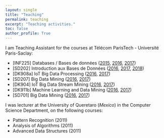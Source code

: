 ```yaml
---
layout: single
title: "Teaching"
permalink: teaching
excerpt: "Teaching activities."
toc: false
author_profile: True
---
```

I am Teaching Assistant for the courses at Télécom ParisTech - Université Paris-Saclay:

- [INF225] Databases / Bases de données ([2015](http://dbweb.enst.fr/teaching/INF225/INF225.html),
                                         [2016](http://dbweb.enst.fr/teaching/INF225/INF225.html),
                                         [2017](http://albertbifet.com/inf725-databases-bases-de-donnees-specifiques-pour-les-ms-2017-2018/))
- [SD202] Introduction aux Bases de Données ([2016](http://dbweb.enst.fr/teaching/INF225/INF225.html),
                                             [2017](http://albertbifet.com/sd202-databases-bases-de-donnees-creneau-filiere-sd-2017-2018/),
                                             [2018](http://albertbifet.com/sd202-databases-bases-de-donnees-creneau-d-2017-2018/))
- [DK908a] IoT Big Data Processing ([2016](http://albertbifet.com/dk-iot-big-data-processing-2016-2017/), 
                                    [2017](http://albertbifet.com/dk-iot-big-data-processing-2017-2018/))
- [SD207] Big Data Mining ([2016](http://albertbifet.com/sd207-big-data-mining-2016-2017/), 
                           [2017](http://albertbifet.com/sd701-big-data-mining-2017-2018/))
- [DK904] IoT Big Data Stream Mining ([2016](http://albertbifet.com/dk-iot-stream-data-mining-2016-2017/), 
                               [2017](http://albertbifet.com/dk-iot-stream-data-mining-2017-2018/))
- [DK911b] Machine Learning and Data Mining ([2016](http://albertbifet.com/dk-machine-learning-and-data-mining-2016-2017/), 
                                             [2017](http://albertbifet.com/dk-machine-learning-and-data-mining-2017-2018/))
- [SD701] Big Data Mining ([2016](http://albertbifet.com/sd207-big-data-mining-2016-2017/), [2017](http://albertbifet.com/sd207-big-data-mining-2016-2017/))

I was lecturer at the University of Queretaro (_Mexico_) in the Computer Science Department, on the following courses:
- Pattern Recognition (2011)
- Analysis of Algorithms (2011)
- Advanced Data Structures (2011)